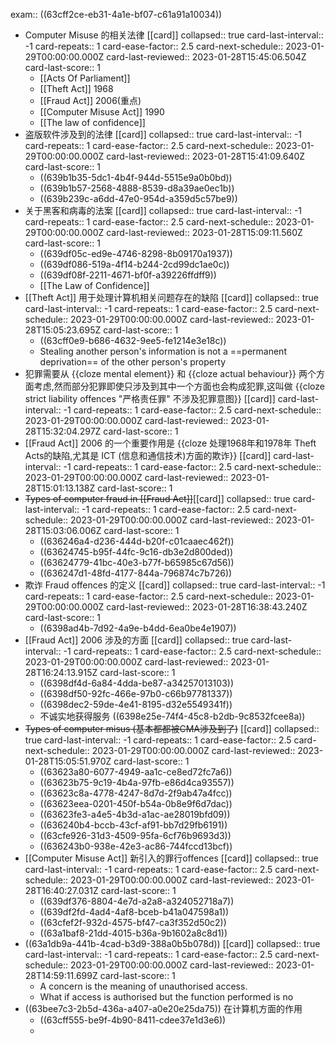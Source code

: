 exam:: ((63cff2ce-eb31-4a1e-bf07-c61a91a10034))

- Computer Misuse 的相关法律 [[card]]
  collapsed:: true
  card-last-interval:: -1
  card-repeats:: 1
  card-ease-factor:: 2.5
  card-next-schedule:: 2023-01-29T00:00:00.000Z
  card-last-reviewed:: 2023-01-28T15:45:06.504Z
  card-last-score:: 1
	- [[Acts Of Parliament]]
	- [[Theft Act]] 1968
	- [[Fraud Act]] 2006(重点)
	- [[Computer Misuse Act]] 1990
	- [[The law of confidence]]
- 盗版软件涉及到的法律 [[card]]
  collapsed:: true
  card-last-interval:: -1
  card-repeats:: 1
  card-ease-factor:: 2.5
  card-next-schedule:: 2023-01-29T00:00:00.000Z
  card-last-reviewed:: 2023-01-28T15:41:09.640Z
  card-last-score:: 1
	- ((639b1b35-5dc1-4b4f-944d-5515e9a0b0bd))
	- ((639b1b57-2568-4888-8539-d8a39ae0ec1b))
	- ((639b239c-a6dd-47e0-954d-a359d5c57be9))
- 关于黑客和病毒的法案 [[card]]
  collapsed:: true
  card-last-interval:: -1
  card-repeats:: 1
  card-ease-factor:: 2.5
  card-next-schedule:: 2023-01-29T00:00:00.000Z
  card-last-reviewed:: 2023-01-28T15:09:11.560Z
  card-last-score:: 1
	- ((639df05c-ed9e-4746-8298-8b09170a1937))
	- ((639df086-519a-4f14-b244-2cd99dc1ae0c))
	- ((639df08f-2211-4671-bf0f-a39226ffdff9))
	- [[The Law of Confidence]]
- [[Theft Act]] 用于处理计算机相关问题存在的缺陷 [[card]]
  collapsed:: true
  card-last-interval:: -1
  card-repeats:: 1
  card-ease-factor:: 2.5
  card-next-schedule:: 2023-01-29T00:00:00.000Z
  card-last-reviewed:: 2023-01-28T15:05:23.695Z
  card-last-score:: 1
	- ((63cff0e9-b686-4632-9ee5-fe1214e3e18c))
	- Stealing another person's information is not a ==permanent deprivation== of the other person's property
- 犯罪需要从  {{cloze mental element}} 和  {{cloze actual behaviour}} 两个方面考虑,然而部分犯罪即使只涉及到其中一个方面也会构成犯罪,这叫做  {{cloze strict liability offences "严格责任罪" 不涉及犯罪意图}} [[card]]
  card-last-interval:: -1
  card-repeats:: 1
  card-ease-factor:: 2.5
  card-next-schedule:: 2023-01-29T00:00:00.000Z
  card-last-reviewed:: 2023-01-28T15:32:04.297Z
  card-last-score:: 1
- [[Fraud Act]] 2006 的一个重要作用是  {{cloze 处理1968年和1978年 Theft Acts的缺陷,尤其是 ICT (信息和通信技术)方面的欺诈}} [[card]]
  card-last-interval:: -1
  card-repeats:: 1
  card-ease-factor:: 2.5
  card-next-schedule:: 2023-01-29T00:00:00.000Z
  card-last-reviewed:: 2023-01-28T15:01:13.138Z
  card-last-score:: 1
- ~~Types of computer fraud  in [[Fraud Act]]~~[[card]]
  collapsed:: true
  card-last-interval:: -1
  card-repeats:: 1
  card-ease-factor:: 2.5
  card-next-schedule:: 2023-01-29T00:00:00.000Z
  card-last-reviewed:: 2023-01-28T15:03:06.006Z
  card-last-score:: 1
	- ((636246a4-d236-444d-b20f-c01caaec462f))
	- ((63624745-b95f-44fc-9c16-db3e2d800ded))
	- ((63624779-41bc-40e3-b77f-b65985c67d56))
	- ((636247d1-48fd-4177-844a-796874c7b726))
- 欺诈 Fraud offences 的定义 [[card]]
  collapsed:: true
  card-last-interval:: -1
  card-repeats:: 1
  card-ease-factor:: 2.5
  card-next-schedule:: 2023-01-29T00:00:00.000Z
  card-last-reviewed:: 2023-01-28T16:38:43.240Z
  card-last-score:: 1
	- ((6398ad4b-7d92-4a9e-b4dd-6ea0be4e1907))
- [[Fraud Act]] 2006 涉及的方面 [[card]]
  collapsed:: true
  card-last-interval:: -1
  card-repeats:: 1
  card-ease-factor:: 2.5
  card-next-schedule:: 2023-01-29T00:00:00.000Z
  card-last-reviewed:: 2023-01-28T16:24:13.915Z
  card-last-score:: 1
	- ((6398df4d-6a84-4dda-be87-a34257013103))
	- ((6398df50-92fc-466e-97b0-c66b97781337))
	- ((6398dec2-59de-4e41-8195-d32e5549341f))
	- 不诚实地获得服务 ((6398e25e-74f4-45c8-b2db-9c8532fcee8a))
- ~~Types of computer misus  (基本都都被CMA涉及到了)~~ [[card]]
  collapsed:: true
  card-last-interval:: -1
  card-repeats:: 1
  card-ease-factor:: 2.5
  card-next-schedule:: 2023-01-29T00:00:00.000Z
  card-last-reviewed:: 2023-01-28T15:05:51.970Z
  card-last-score:: 1
	- ((63623a80-6077-4949-aa1c-ce8ed72fc7a6))
	- ((63623b75-9c19-4b4a-97fb-e86d4ca93557))
	- ((63623c8a-4778-4247-8d7d-2f9ab47a4fcc))
	- ((63623eea-0201-450f-b54a-0b8e9f6d7dac))
	- ((63623fe3-a4e5-4b3d-a1ac-ae28019bfd09))
	- ((636240b4-bccb-43cf-af91-bb7d29fb6191))
	- ((63cfe926-31d3-4509-95fa-6cf76b9693d3))
	- ((636243b0-938e-42e3-ac86-744fccd13bcf))
- [[Computer Misuse Act]] 新引入的罪行offences [[card]]
  collapsed:: true
  card-last-interval:: -1
  card-repeats:: 1
  card-ease-factor:: 2.5
  card-next-schedule:: 2023-01-29T00:00:00.000Z
  card-last-reviewed:: 2023-01-28T16:40:27.031Z
  card-last-score:: 1
	- ((639df376-8804-4e7d-a2a8-a324052718a7))
	- ((639df2fd-4ad4-4af8-bceb-b41a047598a1))
	- ((63cfef2f-932d-4575-bf47-ca3f352d50c2))
	- ((63a1baf8-21dd-4015-b36a-9b1602a8c8d1))
- ((63a1db9a-441b-4cad-b3d9-388a0b5b078d)) [[card]]
  collapsed:: true
  card-last-interval:: -1
  card-repeats:: 1
  card-ease-factor:: 2.5
  card-next-schedule:: 2023-01-29T00:00:00.000Z
  card-last-reviewed:: 2023-01-28T14:59:11.699Z
  card-last-score:: 1
	- A concern is the meaning of unauthorised access.
	- What if access is authorised but the function performed is no
- ((63bee7c3-2b5d-436a-a407-a0e20e25da75)) 在计算机方面的作用
	- ((63cff555-be9f-4b90-8411-cdee37e1d3e6))
	-